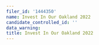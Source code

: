 ```yaml
---
filer_id: '1444350'
name: Invest In Our Oakland 2022
candidate_controlled_id: ''
data_warning:
title: Invest In Our Oakland 2022
---
```

